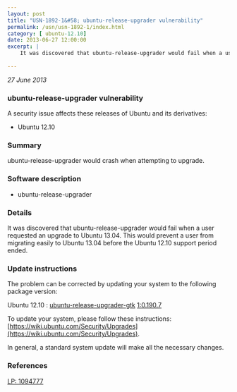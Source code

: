 ```yaml
---
layout: post
title: "USN-1892-1&#58; ubuntu-release-upgrader vulnerability"
permalink: /usn/usn-1892-1/index.html
category: [ ubuntu-12.10]
date: 2013-06-27 12:00:00
excerpt: |
    It was discovered that ubuntu-release-upgrader would fail when a user requested an upgrade to Ubuntu 13.04. This would prevent a user from migrating easily to Ubuntu 13.04 before the Ubuntu 12.10 support period ended. 
    
--- 
```

 
 

*27 June 2013*

### ubuntu-release-upgrader vulnerability

A security issue affects these releases of Ubuntu and its derivatives:

* Ubuntu 12.10

### Summary

ubuntu-release-upgrader would crash when attempting to upgrade. 

### Software description

* ubuntu-release-upgrader 

### Details

It was discovered that ubuntu-release-upgrader would fail when a user requested an upgrade to Ubuntu 13.04. This would prevent a user from migrating easily to Ubuntu 13.04 before the Ubuntu 12.10 support period ended. 

### Update instructions

The problem can be corrected by updating your system to the following package version:

Ubuntu 12.10
 : [ubuntu-release-upgrader-gtk](https://launchpad.net/ubuntu/+source/ubuntu-release-upgrader) <span> [1:0.190.7](https://launchpad.net/ubuntu/+source/ubuntu-release-upgrader/1:0.190.7) </span> 

To update your system, please follow these instructions: [https://wiki.ubuntu.com/Security/Upgrades](https://wiki.ubuntu.com/Security/Upgrades).

In general, a standard system update will make all the necessary changes. 

### References

 
 [LP: 1094777](https://launchpad.net/bugs/1094777)
 

